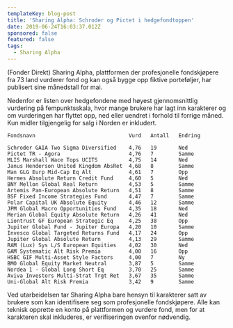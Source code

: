 ```yaml
---
templateKey: blog-post
title: 'Sharing Alpha: Schroder og Pictet i hedgefondtoppen'
date: 2019-06-24T16:03:37.012Z
sponsored: false
featured: false
tags:
  - Sharing Alpha
---
```

(Fonder Direkt) Sharing Alpha, plattformen der profesjonelle fondskjøpere fra 73 land vurderer fond og kan også bygge opp fiktive porteføljer, har publisert sine månedstall for mai.



Nedenfor er listen over hedgefondene med høyest gjennomsnittlig vurdering på fempunktsskala, hvor mange brukere har lagt inn karakterer og om vurderingen har flyttet opp, ned eller uendret i forhold til forrige måned. Kun midler tilgjengelig for salg i Norden er inkludert.

```
Fondsnavn                              Vurd   Antall   Endring   

Schroder GAIA Two Sigma Diversified    4,76   19       Ned       
Pictet TR - Agora                      4,76   7        Samme     
MLIS Marshall Wace Tops UCITS          4,75   14       Ned       
Janus Henderson United Kingdom AbsRet  4,68   8        Samme     
Man GLG Eurp Mid-Cap Eq Alt            4,61   7        Opp       
Hermes Absolute Return Credit Fund     4,60   5        Ned       
BNY Mellon Global Real Return          4,53   5        Samme     
Artemis Pan-European Absolute Return   4,51   8        Samme     
BSF Fixed Income Strategies Fund       4,47   7        Samme     
Polar Capital UK Absolute Equity       4,46   12       Samme     
JPM Global Macro Opportunities Fund    4,35   18       Ned       
Merian Global Equity Absolute Return   4,26   41       Ned       
Liontrust GF European Strategic Eq     4,25   38       Opp       
Jupiter Global Fund - Jupiter Europa   4,20   10       Samme     
Invesco Global Targeted Returns Fund   4,17   24       Opp       
Jupiter Global Absolute Return         4,13   29       Samme     
RAM (Lux) Sys L/S European Equities    4,02   30       Ned       
GAM Systematic Alt Risk Premia         4,00   16       Opp       
HSBC GIF Multi-Asset Style Factors     4,00   7        Ny        
BMO Global Equity Market Neutral       3,87   5        Samme     
Nordea 1 - Global Long Short Eq        3,70   25       Samme     
Aviva Investors Multi-Strat Trgt Ret   3,67   35       Samme     
Uni-Global Alt Risk Premia             3,42   9        Samme     
```

Ved utarbeidelsen tar Sharing Alpha bare hensyn til karakterer satt av brukere som kan identifisere seg som profesjonelle fondskjøpere. Alle kan teknisk opprette en konto på plattformen og vurdere fond, men for at karakteren skal inkluderes, er verifiseringen ovenfor nødvendig.
